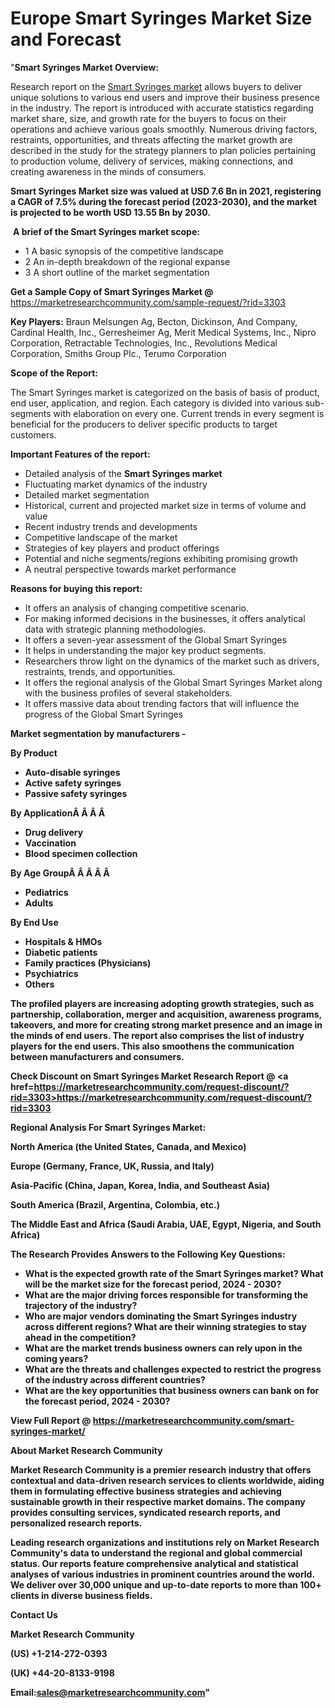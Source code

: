 # Europe Smart Syringes Market Size and Forecast
"<strong>Smart Syringes Market Overview:</strong>

Research report on the <a href=https://marketresearchcommunity.com/smart-syringes-market/>Smart Syringes market</a> allows buyers to deliver unique solutions to various end users and improve their business presence in the industry. The report is introduced with accurate statistics regarding market share, size, and growth rate for the buyers to focus on their operations and achieve various goals smoothly. Numerous driving factors, restraints, opportunities, and threats affecting the market growth are described in the study for the strategy planners to plan policies pertaining to production volume, delivery of services, making connections, and creating awareness in the minds of consumers.

<strong>Smart Syringes Market size was valued at USD 7.6 Bn in 2021, registering a CAGR of 7.5% during the forecast period (2023-2030), and the market is projected to be worth USD 13.55 Bn by 2030.</strong>

 <Strong>A brief of the Smart Syringes market scope:</Strong>
<ul>
 <li>1  A basic synopsis of the competitive landscape</li>
 <li>2  An in-depth breakdown of the regional expanse</li>
 <li>3  A short outline of the market segmentation</li>
</ul>
<strong>Get a Sample Copy of Smart Syringes Market @ </b></strong><a href=https://marketresearchcommunity.com/sample-request/?rid=3303><u>https://marketresearchcommunity.com/sample-request/?rid=3303</u></a>

<strong>Key Players:</strong> 
Braun Melsungen Ag, Becton, Dickinson, And Company, Cardinal Health, Inc., Gerresheimer Ag, Merit Medical Systems, Inc., Nipro Corporation, Retractable Technologies, Inc., Revolutions Medical Corporation, Smiths Group Plc., Terumo Corporation

<strong>Scope of the Report:</strong>

The Smart Syringes market is categorized on the basis of basis of product, end user, application, and region. Each category is divided into various sub-segments with elaboration on every one. Current trends in every segment is beneficial for the producers to deliver specific products to target customers.

<strong><b>Important Features of the report:</b></strong>
<ul>
  <li>Detailed analysis of the <strong><b>Smart Syringes </b></strong><strong><b>market</b></strong></li>
  <li>Fluctuating market dynamics of the industry</li>
  <li>Detailed market segmentation</li>
  <li>Historical, current and projected market size in terms of volume and value</li>
  <li>Recent industry trends and developments</li>
  <li>Competitive landscape of the market</li>
  <li>Strategies of key players and product offerings</li>
  <li>Potential and niche segments/regions exhibiting promising growth</li>
  <li>A neutral perspective towards market performance</li>
</ul>
<strong><b>Reasons for buying this report:</b></strong>
<ul>
  <li>It offers an analysis of changing competitive scenario.</li>
  <li>For making informed decisions in the businesses, it offers analytical data with strategic planning methodologies.</li>
  <li>It offers a seven-year assessment of the Global Smart Syringes</li>
  <li>It helps in understanding the major key product segments.</li>
  <li>Researchers throw light on the dynamics of the market such as drivers, restraints, trends, and opportunities.</li>
  <li>It offers the regional analysis of the Global Smart Syringes Market along with the business profiles of several stakeholders.</li>
  <li>It offers massive data about trending factors that will influence the progress of the Global Smart Syringes</li>
</ul>

<strong>Market segmentation by manufacturers -</strong>


<strong><strong>By Product </strong></h4>
<ul>
 	<li>Auto-disable syringes</li>
 	<li>Active safety syringes</li>
 	<li>Passive safety syringes</li>
</ul>
<strong><strong>By ApplicationÂ Â Â Â  </strong></h4>
<ul>
 	<li>Drug delivery</li>
 	<li>Vaccination</li>
 	<li>Blood specimen collection</li>
</ul>
<strong><strong>By Age GroupÂ Â Â Â Â  </strong></h4>
<ul>
 	<li>Pediatrics</li>
 	<li>Adults</li>
</ul>
<strong><strong>By End Use </strong></h4>
<ul>
 	<li>Hospitals &amp; HMOs</li>
 	<li>Diabetic patients</li>
 	<li>Family practices (Physicians)</li>
 	<li>Psychiatrics</li>
 	<li>Others</li>
</ul>

The profiled players are increasing adopting growth strategies, such as partnership, collaboration, merger and acquisition, awareness programs, takeovers, and more for creating strong market presence and an image in the minds of end users. The report also comprises the list of industry players for the end users. This also smoothens the communication between manufacturers and consumers.

<strong><b>Check Discount on Smart Syringes Market Research Report @ </b></strong><a href=https://marketresearchcommunity.com/request-discount/?rid=3303><u>https://marketresearchcommunity.com/request-discount/?rid=3303</u></a>

<strong>Regional Analysis For Smart Syringes Market:</strong>

<strong>North America</strong> (the United States, Canada, and Mexico)

<strong>Europe</strong> (Germany, France, UK, Russia, and Italy)

<strong>Asia-Pacific</strong> (China, Japan, Korea, India, and Southeast Asia)

<strong>South America</strong> (Brazil, Argentina, Colombia, etc.)

<strong>The Middle East and Africa</strong> (Saudi Arabia, UAE, Egypt, Nigeria, and South Africa)

<strong>The Research Provides Answers to the Following Key Questions:</strong>
<ul>
 	<li>What is the expected growth rate of the Smart Syringes market? What will be the market size for the forecast period, 2024 - 2030?</li>
 	<li>What are the major driving forces responsible for transforming the trajectory of the industry?</li>
 	<li>Who are major vendors dominating the Smart Syringes industry across different regions? What are their winning strategies to stay ahead in the competition?</li>
 	<li>What are the market trends business owners can rely upon in the coming years?</li>
 	<li>What are the threats and challenges expected to restrict the progress of the industry across different countries?</li>
 	<li>What are the key opportunities that business owners can bank on for the forecast period, 2024 - 2030?</li>
</ul>

<strong>View Full Report @</strong> <a href=https://marketresearchcommunity.com/smart-syringes-market/>https://marketresearchcommunity.com/smart-syringes-market/</a>

<strong>About Market Research Community</strong>

Market Research Community is a premier research industry that offers contextual and data-driven research services to clients worldwide, aiding them in formulating effective business strategies and achieving sustainable growth in their respective market domains. The company provides consulting services, syndicated research reports, and personalized research reports.

Leading research organizations and institutions rely on Market Research Community's data to understand the regional and global commercial status. Our reports feature comprehensive analytical and statistical analyses of various industries in prominent countries around the world. We deliver over 30,000 unique and up-to-date reports to more than 100+ clients in diverse business fields.

<strong>Contact Us</strong>

<strong>Market Research Community</strong>

(US) +1-214-272-0393

(UK) +44-20-8133-9198

<strong>Email:</strong>sales@marketresearchcommunity.com"
